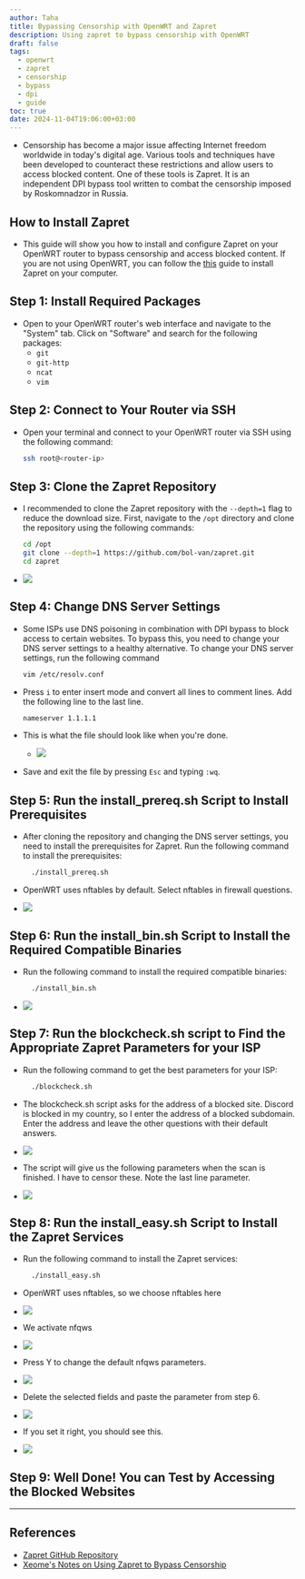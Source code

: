 ```yaml
---
author: Taha
title: Bypassing Censorship with OpenWRT and Zapret
description: Using zapret to bypass censorship with OpenWRT
draft: false
tags:
  - openwrt
  - zapret
  - censorship
  - bypass
  - dpi
  - guide
toc: true
date: 2024-11-04T19:06:00+03:00
---
```


<!--more-->

- Censorship has become a major issue affecting Internet freedom worldwide in today's digital age. Various tools and techniques have been developed to counteract these restrictions and allow users to access blocked content. One of these tools is Zapret. It is an independent DPI bypass tool written to combat the censorship imposed by Roskomnadzor in Russia.

## How to Install Zapret

- This guide will show you how to install and configure Zapret on your OpenWRT router to bypass censorship and access blocked content. If you are not using OpenWRT, you can follow the [this](https://notes.xeome.dev/notes/Using-zapret-to-bypass-censorship) guide to install Zapret on your computer.

## Step 1: Install Required Packages

- Open to your OpenWRT router's web interface and navigate to the "System" tab. Click on "Software" and search for the following packages:
  - `git`
  - `git-http`
  - `ncat`
  - `vim`

## Step 2: Connect to Your Router via SSH

- Open your terminal and connect to your OpenWRT router via SSH using the following command:
  ```bash
  ssh root@<router-ip>
  ```

## Step 3: Clone the Zapret Repository

- I recommended to clone the Zapret repository with the `--depth=1` flag to reduce the download size. First, navigate to the `/opt` directory and clone the repository using the following commands:

  ```bash
  cd /opt
  git clone --depth=1 https://github.com/bol-van/zapret.git
  cd zapret
  ```

- ![](/assets/Pasted%20image%2020241104204129.png)

## Step 4: Change DNS Server Settings

- Some ISPs use DNS poisoning in combination with DPI bypass to block access to certain websites. To bypass this, you need to change your DNS server settings to a healthy alternative. To change your DNS server settings, run the following command

  ```bash
  vim /etc/resolv.conf
  ```

- Press `i` to enter insert mode and convert all lines to comment lines. Add the following line to the last line.

  ```bash
  nameserver 1.1.1.1
  ```

- This is what the file should look like when you're done.

  - ![](/assets/Pasted%20image%2020241104204207.png)

- Save and exit the file by pressing `Esc` and typing `:wq`.

## Step 5: Run the install_prereq.sh Script to Install Prerequisites

- After cloning the repository and changing the DNS server settings, you need to install the prerequisites for Zapret. Run the following command to install the prerequisites:

  ```bash
    ./install_prereq.sh
  ```

- OpenWRT uses nftables by default. Select nftables in firewall questions.
- ![](/assets/Pasted%20image%2020241104204411.png)

## Step 6: Run the install_bin.sh Script to Install the Required Compatible Binaries

- Run the following command to install the required compatible binaries:

  ```bash
    ./install_bin.sh
  ```

- ![](/assets/Pasted%20image%2020241104204218.png)

## Step 7: Run the blockcheck.sh script to Find the Appropriate Zapret Parameters for your ISP

- Run the following command to get the best parameters for your ISP:

  ```bash
    ./blockcheck.sh
  ```

- The blockcheck.sh script asks for the address of a blocked site. Discord is blocked in my country, so I enter the address of a blocked subdomain. Enter the address and leave the other questions with their default answers.

- ![](/assets/Pasted%20image%2020241104204234.png)

- The script will give us the following parameters when the scan is finished. I have to censor these. Note the last line parameter.
- ![](/assets/Pasted%20image%2020241104210017.png)

## Step 8: Run the install_easy.sh Script to Install the Zapret Services

- Run the following command to install the Zapret services:

  ```bash
    ./install_easy.sh
  ```

- OpenWRT uses nftables, so we choose nftables here
- ![](/assets/Pasted%20image%2020241104204300.png)
- We activate nfqws
- ![](/assets/Pasted%20image%2020241104204840.png)
- Press Y to change the default nfqws parameters.
- ![](/assets/Pasted%20image%2020241104204311.png)
- Delete the selected fields and paste the parameter from step 6.
- ![](/assets/Pasted%20image%2020241104204722.png)
- If you set it right, you should see this.
- ![](/assets/Pasted%20image%2020241104204317.png)

## Step 9: Well Done! You can Test by Accessing the Blocked Websites

---

## References

- [Zapret GitHub Repository](https://github.com/bol-van/zapret)
- [Xeome's Notes on Using Zapret to Bypass Censorship](https://notes.xeome.dev/notes/Using-zapret-to-bypass-censorship)
